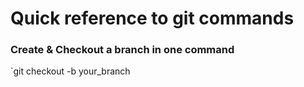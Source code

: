 # Quick reference to git commands

### Create & Checkout a branch in one command

`git checkout -b your_branch
